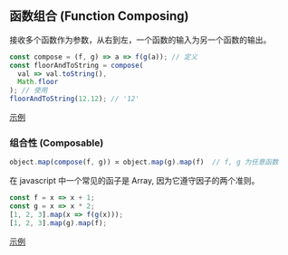 ## 函数组合 (Function Composing)

接收多个函数作为参数，从右到左，一个函数的输入为另一个函数的输出。

```js
const compose = (f, g) => a => f(g(a)); // 定义
const floorAndToString = compose(
  val => val.toString(),
  Math.floor
); // 使用
floorAndToString(12.12); // '12'
```

[示例](https://github.com/shfshanyue/fp-jargon-zh/blob/master/demos/compose.js)

### 组合性 (Composable)

```js
object.map(compose(f, g)) ≍ object.map(g).map(f)  // f, g 为任意函数
```

在 javascript 中一个常见的函子是 Array, 因为它遵守因子的两个准则。

```js
const f = x => x + 1;
const g = x => x * 2;
[1, 2, 3].map(x => f(g(x)));
[1, 2, 3].map(g).map(f);
```

[示例](https://github.com/shfshanyue/fp-jargon-zh/blob/master/demos/functor.js)
